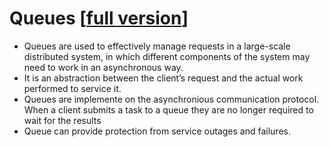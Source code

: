 # Queues [[full version](README.md)]

- Queues are used to effectively manage requests in a large-scale distributed system, in which different components of the system may need to work in an asynchronous way.
- It is an abstraction between the client’s request and the actual work performed to service it.
- Queues are implemente on the asynchronious communication protocol. When a client submits a task to a queue they are no longer required to wait for the results
- Queue can provide protection from service outages and failures.